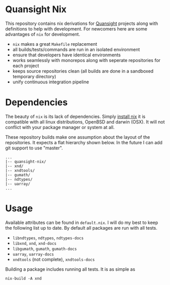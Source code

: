 # Quansight Nix

This repository contains nix derivations for
[Quansight](https://www.quansight.com/) projects along with
definitions to help with development. For newcomers here are some
advantages of `nix` for development.

  - `nix` makes a great `Makefile` replacement
  - all builds/tests/commands are run in an isolated environment
  - ensure that developers have identical environments
  - works seamlessly with monorepos along with seperate repositories for each project
  - keeps source repositories clean (all builds are done in a sandboxed temporary directory)
  - unify continuous integration pipeline
 
# Dependencies

The beauty of `nix` is its lack of dependencies. Simply [install
nix](https://nixos.org/nixos/download.html) it is compatible with all
linux distributions, OpenBSD and darwin (OSX). It will not conflict
with your package manager or system at all.

These repository builds make one assumption about the layout of the
repositories. It expects a flat hierarchy shown below. In the future I
can add git support to use "master".

```
...
|-- quansight-nix/
|-- xnd/
|-- xndtools/
|-- gumath/
|-- ndtypes/
|-- uarray/
...
```

# Usage

Available attributes can be found in `default.nix`. I will do my best
to keep the following list up to date. By default all packages are run
with all tests.

 - `libndtypes`, `ndtypes`, `ndtypes-docs`
 - `libxnd`, `xnd`, `xnd-docs`
 - `libgumath`, `gumath`, `gumath-docs`
 - `uarray`, `uarray-docs`
 - `xndtools` (not complete), `xndtools-docs`

Building a package includes running all tests. It is as simple as

```shell
nix-build -A xnd
```


